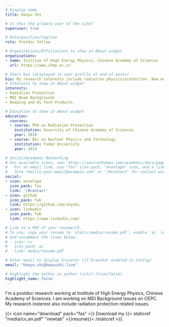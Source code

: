 ```yaml
---
# Display name
title: Haoyu Shi

# Is this the primary user of the site?
superuser: true

# Role/position/tagline
role: Postdoc Fellow

# Organizations/Affiliations to show in About widget
organizations:
- name: Institue of High Energy Physics, Chinese Academy of Sciences
  url: https://www.ihep.ac.cn

# Short bio (displayed in user profile at end of posts)
bio: My research interests include radiation physics/protection. Now working on MDI Background issues on CEPC and Radiation Protection issues on HEPS.
# Interests to show in About widget
interests:
- Radiation Protection
- MDI Beam Backgrounds
- Reading and Hi-Tech Products.

# Education to show in About widget
education:
  courses:
  - course: PhD on Radiation Protection
    institution: Unversity of Chinese Academy of Sciences
    year: 2018
  - course: BSc on Nuclear Physics and Technology
    institution: Fudan University
    year: 2013

# Social/Academic Networking
# For available icons, see: https://sourcethemes.com/academic/docs/page-builder/#icons
#   For an email link, use "fas" icon pack, "envelope" icon, and a link in the
#   form "mailto:your-email@example.com" or "/#contact" for contact widget.
social:
- icon: envelope
  icon_pack: fas
  link: '/#contact'
- icon: github
  icon_pack: fab
  link: https://github.com/shyshi
- icon: linkedin
  icon_pack: fab
  link: https://www.linkedin.com/

# Link to a PDF of your resume/CV.
# To use: copy your resume to `static/media/resume.pdf`, enable `ai` icons in `params.toml`, 
# and uncomment the lines below.
# - icon: cv
#   icon_pack: ai
#   link: media/resume.pdf

# Enter email to display Gravatar (if Gravatar enabled in Config)
email: "haoyu.shi@haoyushi.live"

# Highlight the author in author lists? (true/false)
highlight_name: false
---
```


I'm a postdoc research working at Institute of High Energy Physics, Chinese Academy of Sciences. I am working on MDI Background Issues on CEPC. My research insterest also include radiation protection related issues. 

{{< icon name="download" pack="fas" >}} Download my {{< staticref "media/cv_en.pdf" "newtab" >}}resumé{{< /staticref >}}.
